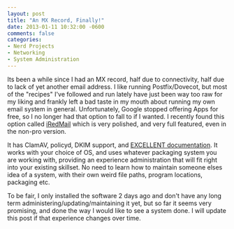 ```yaml
---
layout: post
title: "An MX Record, Finally!"
date: 2013-01-11 10:32:00 -0600
comments: false
categories:
- Nerd Projects
- Networking
- System Administration
---
```

Its been a while since I had an MX record, half due to connectivity, half due to lack of yet another email address. I like running Postfix/Dovecot, but most of the "recipes" I've followed and run lately have just been way too raw for my liking and frankly left a bad taste in my mouth about running my own email system in general. Unfortunately, Google stopped offering Apps for free, so I no longer had that option to fall to if I wanted. I recently found this option called [iRedMail](http://www.iredmail.org/) which is very polished, and very full featured, even in the non-pro version.

<!--more-->

It has ClamAV, policyd, DKIM support, and [EXCELLENT documentation](http://www.iredmail.org/install_iredmail_on_freebsd.html). It works with your choice of OS, and uses whatever packaging system you are working with, providing an experience administration that will fit right into your existing skillset. No need to learn how to maintain someone elses idea of a system, with their own weird file paths, program locations, packaging etc.

To be fair, I only installed the software 2 days ago and don't have any long term administering/updating/maintaining it yet, but so far it seems very promising, and done the way I would like to see a system done. I will update this post if that experience changes over time.
